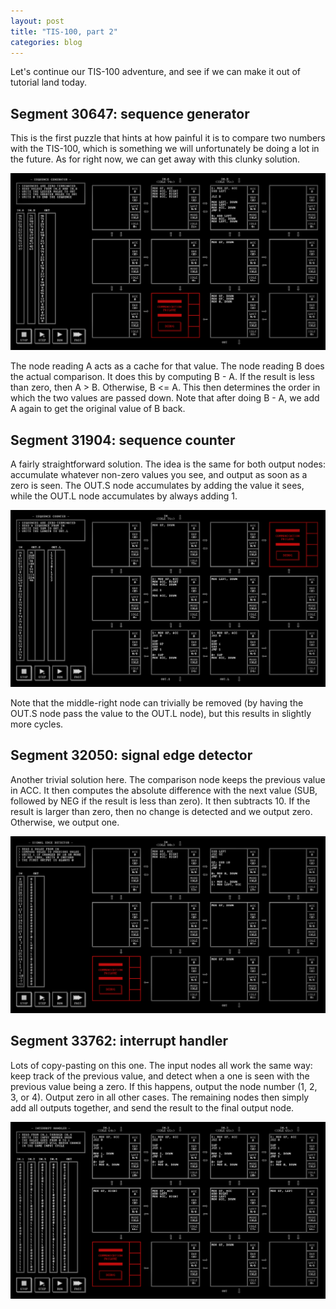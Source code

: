 ```yaml
---
layout: post
title: "TIS-100, part 2"
categories: blog
---
```


Let's continue our TIS-100 adventure, and see if we can make it out of tutorial land today.

## Segment 30647: sequence generator

This is the first puzzle that hints at how painful it is to compare two numbers with the TIS-100, which is something we will unfortunately be doing a lot in the future. As for right now, we can get away with this clunky solution.

![](/assets/img/blog/TIS-100/30647.png)

The node reading A acts as a cache for that value. The node reading B does the actual comparison. It does this by computing B - A. If the result is less than zero, then A > B. Otherwise, B <= A. This then determines the order in which the two values are passed down. Note that after doing B - A, we add A again to get the original value of B back.

## Segment 31904: sequence counter

A fairly straightforward solution. The idea is the same for both output nodes: accumulate whatever non-zero values you see, and output as soon as a zero is seen. The OUT.S node accumulates by adding the value it sees, while the OUT.L node accumulates by always adding 1.

![](/assets/img/blog/TIS-100/31904.png)

Note that the middle-right node can trivially be removed (by having the OUT.S node pass the value to the OUT.L node), but this results in slightly more cycles.

## Segment 32050: signal edge detector

Another trivial solution here. The comparison node keeps the previous value in ACC. It then computes the absolute difference with the next value (SUB, followed by NEG if the result is less than zero). It then subtracts 10\. If the result is larger than zero, then no change is detected and we output zero. Otherwise, we output one.

![](/assets/img/blog/TIS-100/32050.png)

## Segment 33762: interrupt handler

Lots of copy-pasting on this one. The input nodes all work the same way: keep track of the previous value, and detect when a one is seen with the previous value being a zero. If this happens, output the node number (1, 2, 3, or 4). Output zero in all other cases. The remaining nodes then simply add all outputs together, and send the result to the final output node.

![](/assets/img/blog/TIS-100/33762.png)

